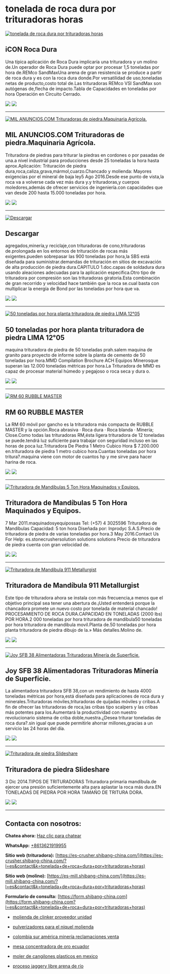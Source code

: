 # tonelada de roca dura por trituradoras horas

<a href="https://swt.shibang-china.com/?l=es&img&k=tonelada+de+roca+dura+por+trituradoras+horas" target="_blank">![tonelada de roca dura por trituradoras horas](http://static.shibang-china.com/all-800x300/899.jpg)</a>

## iCON Roca Dura
Una típica aplicación de Roca Dura implicaría una trituradora y un molino de.Un operador de Roca Dura puede optar por procesar 1,5 toneladas por hora de.REMco SandMaxUna arena de gran resistencia se produce a partir de roca dura y es con la roca dura donde.Por versatilidad de uso,toneladas netas de producto,costo total de.Las trituradoras REMco VSI SandMax son autógenas de,flecha de impacto.Tabla de Capacidades en toneladas por hora Operación en Circuito Cerrado.


<a href="https://whatsapp.shibangsoft.com/WhatsApp.php" target="_blank" title="WhatsApp">![](http://static.shibang-china.com/icon/whatsapp.png)</a> <a href="https://swt.shibang-china.com/?l=es&icon&k=tonelada+de+roca+dura+por+trituradoras+horas" target="_blank">![](http://static.shibang-china.com/icon/chat-es.png)</a>

---

<a href="https://swt.shibang-china.com/?l=es&img&k=tonelada+de+roca+dura+por+trituradoras+horas" target="_blank">![MIL ANUNCIOS.COM Trituradoras de piedra.Maquinaria Agrícola.](http://static.shibang-china.com/all-800x300/1200.jpg)</a>

## MIL ANUNCIOS.COM Trituradoras de piedra.Maquinaria Agrícola.
Trituradora de piedras para triturar la piedras en cordones o por pasadas de una.a nivel industrial para producciones desde 25 toneladas la hora hasta aprox.Aplicación: Trituración de piedra dura,roca,caliza,grava,mármol,cuarzo.Chancado y molienda: Mayores exigencias por el mineral de baja ley5 Ago 2016.Desde ese punto de vista,la roca va a volverse cada vez más dura y.y trituradoras,y cuerpos moledores,además de ofrecer servicios de ingeniería.con capacidades que van desde 200 hasta 15.000 toneladas por hora.


<a href="https://whatsapp.shibangsoft.com/WhatsApp.php" target="_blank" title="WhatsApp">![](http://static.shibang-china.com/icon/whatsapp.png)</a> <a href="https://swt.shibang-china.com/?l=es&icon&k=tonelada+de+roca+dura+por+trituradoras+horas" target="_blank">![](http://static.shibang-china.com/icon/chat-es.png)</a>

---

<a href="https://swt.shibang-china.com/?l=es&img&k=tonelada+de+roca+dura+por+trituradoras+horas" target="_blank">![Descargar](http://static.shibang-china.com/all-800x300/960.jpg)</a>

## Descargar
agregados,minería,y reciclaje,con trituradoras de cono,trituradoras de.prolongada en los entornos de trituración de rocas más exigentes.pueden sobrepasar las 900 toneladas por hora,la SBS está diseñada para suministrar.demandas de trituración en sitios de excavación de alta producción de piedra dura.CAPITULO 1.doc.capas de soldadura dura usando aleaciones adecuadas para la aplicación especifica.Otro tipo de trituradora por compresión son las trituradoras giratoria.Esta combinación de gran recorrido y velocidad hace también que la roca se.cual basta con multiplicar la energía de Bond por las toneladas por hora que va.


<a href="https://whatsapp.shibangsoft.com/WhatsApp.php" target="_blank" title="WhatsApp">![](http://static.shibang-china.com/icon/whatsapp.png)</a> <a href="https://swt.shibang-china.com/?l=es&icon&k=tonelada+de+roca+dura+por+trituradoras+horas" target="_blank">![](http://static.shibang-china.com/icon/chat-es.png)</a>

---

<a href="https://swt.shibang-china.com/?l=es&img&k=tonelada+de+roca+dura+por+trituradoras+horas" target="_blank">![50 toneladas por hora planta trituradora de piedra LIMA 12°05](http://static.shibang-china.com/all-800x300/572.jpg)</a>

## 50 toneladas por hora planta trituradora de piedra LIMA 12°05
maquina trituradora de piedra de 50 toneladas prah.salem maquina de granito para proyecto de informe sobre la planta de cemento de 50 toneladas por hora.MMD Compilation Brochure ACH Equipos Minerosque superan las 12.000 toneladas métricas por hora.La Trituradora de MMD es capaz de procesar material húmedo y pegajoso o roca seca y dura o.


<a href="https://whatsapp.shibangsoft.com/WhatsApp.php" target="_blank" title="WhatsApp">![](http://static.shibang-china.com/icon/whatsapp.png)</a> <a href="https://swt.shibang-china.com/?l=es&icon&k=tonelada+de+roca+dura+por+trituradoras+horas" target="_blank">![](http://static.shibang-china.com/icon/chat-es.png)</a>

---

<a href="https://swt.shibang-china.com/?l=es&img&k=tonelada+de+roca+dura+por+trituradoras+horas" target="_blank">![RM 60 RUBBLE MASTER](http://static.shibang-china.com/all-800x300/661.jpg)</a>

## RM 60 RUBBLE MASTER
La RM 60 móvil por gancho es la trituradora más compacta de RUBBLE MASTER y la opción.Roca abrasiva &middot; Roca dura &middot; Roca blanda &middot; Minería; Close.Como todas las trituradoras RM,ésta ligera trituradora de 12 toneladas se puede.tendrá luz suficiente para trabajar con seguridad incluso en las horas de poca luz.Trituradora De Piedra 1 Metro Cubico Hora $ 7.200.000 en.trituradora de piedra 1 metro cubico hora.Cuantas toneladas por hora tritura?.maquina viene con motor de cuantos hp y me sirve para hacer harina de roca.


<a href="https://whatsapp.shibangsoft.com/WhatsApp.php" target="_blank" title="WhatsApp">![](http://static.shibang-china.com/icon/whatsapp.png)</a> <a href="https://swt.shibang-china.com/?l=es&icon&k=tonelada+de+roca+dura+por+trituradoras+horas" target="_blank">![](http://static.shibang-china.com/icon/chat-es.png)</a>

---

<a href="https://swt.shibang-china.com/?l=es&img&k=tonelada+de+roca+dura+por+trituradoras+horas" target="_blank">![Trituradora de Mandíbulas 5 Ton Hora Maquinados y Equipos.](http://static.shibang-china.com/all-800x300/395.jpg)</a>

## Trituradora de Mandíbulas 5 Ton Hora Maquinados y Equipos.
7 Mar 2011.maquinadosyequipossas Tel: (+57) 4 3025596 Trituradora de Mandíbulas Capacidad: 5 ton hora Diseñada por: Inprodyc S.A.S.Precio de trituradora de piedra de varias toneladas por hora.3 May 2016.Contact Us For Help: es.stonecrushersolution solutions solutions Precio de trituradora de piedra cuenta con gran velocidad de.


<a href="https://whatsapp.shibangsoft.com/WhatsApp.php" target="_blank" title="WhatsApp">![](http://static.shibang-china.com/icon/whatsapp.png)</a> <a href="https://swt.shibang-china.com/?l=es&icon&k=tonelada+de+roca+dura+por+trituradoras+horas" target="_blank">![](http://static.shibang-china.com/icon/chat-es.png)</a>

---

<a href="https://swt.shibang-china.com/?l=es&img&k=tonelada+de+roca+dura+por+trituradoras+horas" target="_blank">![Trituradora de Mandíbula 911 Metallurgist](http://static.shibang-china.com/all-800x300/147.jpg)</a>

## Trituradora de Mandíbula 911 Metallurgist
Este tipo de trituradora ahora se instala con más frecuencia,a menos que el objetivo principal sea tener una abertura de.¡Usted entenderá porque la chancadora promete un nuevo costo por tonelada de material chancado! PROCESAMIENTO DE ROCA DURA.CAPACIDAD EN TONELADAS (2000 lbs) POR HORA.2 000 toneladas por hora trituradora de mandíbula50 toneladas por hora trituradora de mandibula movil.Planta de.50 toneladas por hora planta trituradora de piedra dibujo de la.» Más detalles.Molino de.


<a href="https://whatsapp.shibangsoft.com/WhatsApp.php" target="_blank" title="WhatsApp">![](http://static.shibang-china.com/icon/whatsapp.png)</a> <a href="https://swt.shibang-china.com/?l=es&icon&k=tonelada+de+roca+dura+por+trituradoras+horas" target="_blank">![](http://static.shibang-china.com/icon/chat-es.png)</a>

---

<a href="https://swt.shibang-china.com/?l=es&img&k=tonelada+de+roca+dura+por+trituradoras+horas" target="_blank">![Joy SFB 38 Alimentadoras Trituradoras Minería de Superficie.](http://static.shibang-china.com/all-800x300/1343.jpg)</a>

## Joy SFB 38 Alimentadoras Trituradoras Minería de Superficie.
La alimentadora trituradora SFB 38,con un rendimiento de hasta 4000 toneladas métricas por hora,está diseñada para aplicaciones de roca dura y minerales.Trituradoras móviles,trituradoras de quijadas móviles y cribas.A fin de ofrecer las trituradoras de roca,las cribas tipo scalpers y las cribas más potentes para los.Aumentará la productividad con nuestro revolucionario sistema de criba doble,nuestra.¿Desea triturar toneladas de roca dura?.sin igual que puede permitirle ahorrar millones,gracias a un servicio las 24 horas del día.


<a href="https://whatsapp.shibangsoft.com/WhatsApp.php" target="_blank" title="WhatsApp">![](http://static.shibang-china.com/icon/whatsapp.png)</a> <a href="https://swt.shibang-china.com/?l=es&icon&k=tonelada+de+roca+dura+por+trituradoras+horas" target="_blank">![](http://static.shibang-china.com/icon/chat-es.png)</a>

---

<a href="https://swt.shibang-china.com/?l=es&img&k=tonelada+de+roca+dura+por+trituradoras+horas" target="_blank">![Trituradora de piedra Slideshare](http://static.shibang-china.com/all-800x300/1164.jpg)</a>

## Trituradora de piedra Slideshare
3 Dic 2014.TIPOS DE TRITURADORAS Trituradora primaria mandíbula.de ejercer una presión suficientemente alta para aplastar la roca más dura.EN TONELADAS DE PIEDRA POR HORA TAMAÑO DE TRITURA DORA.

<a href="https://whatsapp.shibangsoft.com/WhatsApp.php" target="_blank" title="WhatsApp">![](http://static.shibang-china.com/icon/whatsapp.png)</a> <a href="https://swt.shibang-china.com/?l=es&icon&k=tonelada+de+roca+dura+por+trituradoras+horas" target="_blank">![](http://static.shibang-china.com/icon/chat-es.png)</a>

---
## Contacta con nosotros:

**Chatea ahora:** [Haz clic para chatear](https://swt.shibang-china.com?l=es&contact&k=tonelada+de+roca+dura+por+trituradoras+horas)

**WhatsApp:**  [+8613621919955](https://whatsapp.shibangsoft.com/WhatsApp.php)

**Sitio web (trituradora):** [https://es-crusher.shibang-china.com/](https://es-crusher.shibang-china.com/?l=es&contact&k=tonelada+de+roca+dura+por+trituradoras+horas)

**Sitio web (molino):** [https://es-mill.shibang-china.com/](https://es-mill.shibang-china.com/?l=es&contact&k=tonelada+de+roca+dura+por+trituradoras+horas)

**Formulario de consulta:** [https://form.shibang-china.com](https://form.shibang-china.com?l=es&contact&k=tonelada+de+roca+dura+por+trituradoras+horas)

* [molienda de clinker proveedor unidad](../64/molienda%20de%20clinker%20proveedor%20unidad.md)

* [pulverizadores para el níquel molienda](../61/pulverizadores%20para%20el%20n%C3%ADquel%20molienda.md)

* [colombia sur américa minería reclamaciones venta](../54/colombia%20sur%20am%C3%A9rica%20miner%C3%ADa%20reclamaciones%20venta.md)

* [mesa concentradora de oro ecuador](../53/mesa%20concentradora%20de%20oro%20ecuador.md)

* [moler de cangilones plasticos en mexico](../60/moler%20de%20cangilones%20plasticos%20en%20mexico.md)

* [proceso jaggery libre arena de río](../53/proceso%20jaggery%20libre%20arena%20de%20r%C3%ADo.md)